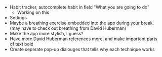 * Habit tracker, autocomplete habit in field "What you are going to do" 
    * Working on this
* Settings
* Maybe a breathing exercise embedded into the app during your break. (may have to check out breathing from David Huberman)
* Make the app more stylish, I guess? 
* Have more David Huberman references more, and make important parts of text bold 
* Create seperate pop-up dialouges that tells why each technique works